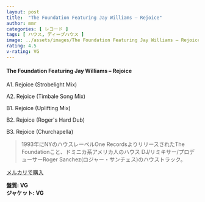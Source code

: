 ```yaml
---
layout: post
title:  "The Foundation Featuring Jay Williams – Rejoice"
author: mmr
categories: [ レコード ]
tags: [ ハウス, ディープハウス ]
image: ../assets/images/The Foundation Featuring Jay Williams – Rejoice.jpg
rating: 4.5
v-rating: VG
---
```


#### The Foundation Featuring Jay Williams – Rejoice

A1. Rejoice (Strobelight Mix)

A2. Rejoice (Timbale Song Mix)

B1. Rejoice (Uplifting Mix)

B2. Rejoice (Roger's Hard Dub)

B3. Rejoice (Churchapella)

> 1993年にNYのハウスレーベルOne RecordsよりリリースされたThe Foundationこと、ドミニカ系アメリカ人のハウス DJ/リミキサー/プロデューサーRoger Sanchez(ロジャー・サンチェス)のハウストラック。

[メルカリで購入](https://jp.mercari.com/item/m34717697447)

<div class="mt-4 mb-4 d-flex align-items-center">
<strong class="mr-1">盤質: VG</strong>
</div>
<div class="mt-4 mb-4 d-flex align-items-center">
<strong class="mr-1">ジャケット: VG</strong>
</div>
